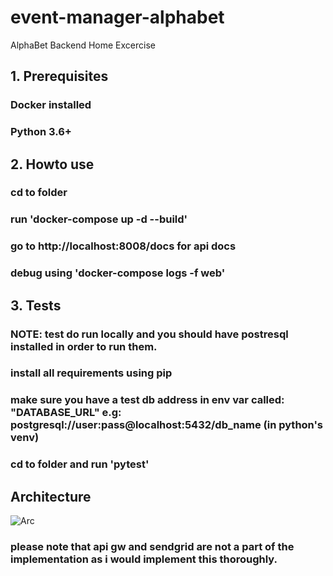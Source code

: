 # event-manager-alphabet
AlphaBet Backend Home Excercise

## 1. Prerequisites 
### Docker installed
### Python 3.6+

## 2. Howto use
### cd to folder
### run 'docker-compose up -d --build'
### go to http://localhost:8008/docs for api docs
### debug using 'docker-compose logs -f web'


## 3. Tests
### NOTE: test do run locally and you should have postresql installed in order to run them.
### install all requirements using pip
### make sure you have a test db address in env var called: "DATABASE_URL" e.g: postgresql://user:pass@localhost:5432/db_name (in python's venv)
### cd to folder and run 'pytest'


## Architecture
![Arc](https://imageupload.io/ib/4xex1RmX0lEgcmC_1698078703.png)

### please note that api gw and sendgrid are not a part of the implementation as i would implement this thoroughly.